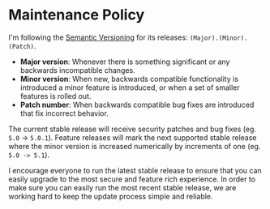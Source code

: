 # Maintenance Policy

I'm following the [Semantic Versioning](http://semver.org/) for its releases: `(Major).(Minor).(Patch)`.

- **Major version**: Whenever there is something significant or any backwards incompatible changes.
- **Minor version**: When new, backwards compatible functionality is introduced a minor feature is introduced, or when a set of smaller features is rolled out.
- **Patch number**: When backwards compatible bug fixes are introduced that fix incorrect behavior.

The current stable release will receive security patches and bug fixes (eg. `5.0` -> `5.0.1`).  Feature releases will mark the next supported stable release where the minor version is increased numerically by increments of one (eg. `5.0 -> 5.1`).

I encourage everyone to run the latest stable release to ensure that you can easily upgrade to the most secure and feature rich experience. In order to make sure you can easily run the most recent stable release, we are working hard to keep the update process simple and reliable.